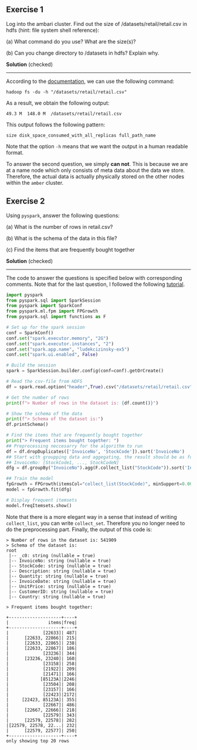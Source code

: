 ## Exercise 1

Log into the ambari cluster. Find out the size of /datasets/retail/retail.csv in hdfs (hint: file system shell reference):

(a) What command do you use? What are the size(s)?

(b) Can you change directory to /datasets in hdfs? Explain why.

**Solution** (checked)

---

According to the [documentation](https://hadoop.apache.org/docs/current/hadoop-project-dist/hadoop-common/FileSystemShell.html), we can use the following command:

```
hadoop fs -du -h "/datasets/retail/retail.csv"
```

As a result, we obtain the following output:

```
49.3 M  148.0 M  /datasets/retail/retail.csv
```

This output follows the following pattern:

```
size disk_space_consumed_with_all_replicas full_path_name
```

Note that the option `-h` means that we want the output in a human readable format.

To answer the second question, we simply **can not**. This is because we are at
a name node which only consists of meta data about the data we store. Therefore,
the actual data is actually physically stored on the other nodes within the
`amber` cluster.

## Exercise 2

Using `pyspark`, answer the following questions:

(a) What is the number of rows in retail.csv?

(b) What is the schema of the data in this file?

(c) Find the items that are frequently bought together

**Solution** (checked)

---

The code to answer the questions is specified below with corresponding comments.
Note that for the last question, I followed the following [tutorial](https://towardsdatascience.com/market-basket-analysis-using-pysparks-fpgrowth-55c37ebd95c0).

```python
import pyspark
from pyspark.sql import SparkSession
from pyspark import SparkConf
from pyspark.ml.fpm import FPGrowth
from pyspark.sql import functions as F

# Set up for the spark session
conf = SparkConf()
conf.set("spark.executor.memory", "2G")
conf.set("spark.executor.instances", "2")
conf.set("spark.app.name", "ludekcizinsky-ex5")
conf.set("spark.ui.enabled", False)

# Build the session 
spark = SparkSession.builder.config(conf=conf).getOrCreate()

# Read the csv-file from HDFS
df = spark.read.option("header",True).csv("/datasets/retail/retail.csv")

# Get the number of rows 
print(f"> Number of rows in the dataset is: {df.count()}")

# Show the schema of the data
print(f"> Schema of the dataset is:")
df.printSchema()

# Find the items that are frequently bought together
print("> Frequent items bought together: ")
## Preprocessing neccesarry for the algorithm to run
df = df.dropDuplicates(['InvoiceNo', 'StockCode']).sort('InvoiceNo')
## Start with groupping data and aggegating, the result should be as follows:
## InvoiceNo: [StockCode1, ..., StockCodeN]
dfg = df.groupBy("InvoiceNo").agg(F.collect_list("StockCode")).sort('InvoiceNo')

## Train the model
fpGrowth = FPGrowth(itemsCol="collect_list(StockCode)", minSupport=0.006, minConfidence=0.006)
model = fpGrowth.fit(dfg)

# Display frequent itemsets
model.freqItemsets.show()
```

Note that there is a more elegant way in a sense that instead of writing `collect_list`, you can write `collect_set`.
Therefore you no longer need to do the preprocessing part. Finally, the output of this code is:

```
> Number of rows in the dataset is: 541909
> Schema of the dataset is:
root
 |-- _c0: string (nullable = true)
 |-- InvoiceNo: string (nullable = true)
 |-- StockCode: string (nullable = true)
 |-- Description: string (nullable = true)
 |-- Quantity: string (nullable = true)
 |-- InvoiceDate: string (nullable = true)
 |-- UnitPrice: string (nullable = true)
 |-- CustomerID: string (nullable = true)
 |-- Country: string (nullable = true)

> Frequent items bought together:

+--------------------+----+
|               items|freq|
+--------------------+----+
|             [22633]| 487|
|      [22633, 22866]| 215|
|      [22633, 22865]| 238|
|      [22633, 22867]| 186|
|             [23236]| 344|
|      [23236, 23240]| 160|
|             [23158]| 258|
|             [21922]| 209|
|             [21471]| 166|
|            [85123A]|2246|
|             [23504]| 208|
|             [23157]| 166|
|             [22423]|2172|
|     [22423, 85123A]| 355|
|             [22667]| 486|
|      [22667, 22666]| 218|
|             [22579]| 343|
|      [22579, 22578]| 282|
|[22579, 22578, 22...| 232|
|      [22579, 22577]| 250|
+--------------------+----+
only showing top 20 rows
```

